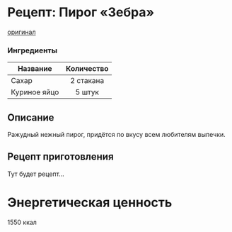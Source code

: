 # Рецепт: Пирог «Зебра»
[оригинал](https://eda.ru/recepty/vypechka-deserty/pirog-zebra-19334)

### Ингредиенты
| Название        	| Количество    |
| -------------   	|:-------------:|
| Сахар 		| 2 стакана 		|
| Куриное яйцо 	| 5 штук 		|

## Описание
Ражудный нежный пирог, придётся по вкусу всем любителям выпечки.

## Рецепт приготовления
Тут будет рецепт...

# Энергетическая ценность
1550 ккал